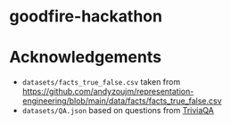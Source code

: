 # goodfire-hackathon


# Acknowledgements

- `datasets/facts_true_false.csv` taken from https://github.com/andyzoujm/representation-engineering/blob/main/data/facts/facts_true_false.csv
- `datasets/QA.json` based on questions from [TriviaQA](https://nlp.cs.washington.edu/triviaqa/)
